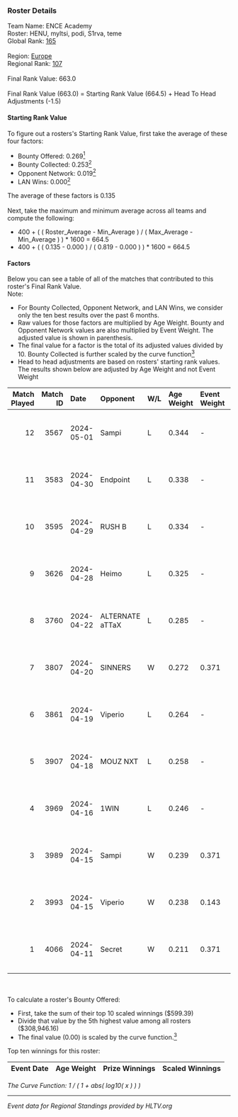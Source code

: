 ### Roster Details<br />
Team Name: ENCE Academy<br />
Roster: HENU, myltsi, podi, S1rva, teme<br />
Global Rank: [165](../../standings_global_2024_09_06.md)<br />
<br />
Region: [Europe]( ../../standings_europe_2024_09_06.md)<br />
Regional Rank: [107]( ../../standings_europe_2024_09_06.md)<br />
<br />
Final Rank Value:  663.0<br />
<br />
Final Rank Value (663.0) = Starting Rank Value (664.5) + Head To Head Adjustments (-1.5)<br />

#### Starting Rank Value<br />
To figure out a rosters's Starting Rank Value, first take the average of these four factors:<br />
- Bounty Offered: 0.269[<sup>1</sup>](#table2)
- Bounty Collected: 0.253[<sup>2</sup>](#table1)
- Opponent Network: 0.019[<sup>2</sup>](#table1)
- LAN Wins: 0.000[<sup>2</sup>](#table1)

The average of these factors is 0.135<br />
<br />
Next, take the maximum and minimum average across all teams and compute the following:<br />
- 400 + ( ( Roster_Average - Min_Average ) / ( Max_Average - Min_Average ) ) * 1600 = 664.5
- 400 + ( ( 0.135 - 0.000 ) / ( 0.819 - 0.000 ) ) * 1600 = 664.5


#### Factors<br />
Below you can see a table of all of the matches that contributed to this roster's Final Rank Value.<br />
Note:<br />

- For Bounty Collected, Opponent Network, and LAN Wins, we consider only the ten best results over the past 6 months.
- Raw values for those factors are multiplied by Age Weight. Bounty and Opponent Network values are also multiplied by Event Weight. The adjusted value is shown in parenthesis.
- The final value for a factor is the total of its adjusted values divided by 10. Bounty Collected is further scaled by the curve function[<sup>3</sup>](#curveFunction)
- Head to head adjustments are based on rosters' starting rank values. The results shown below are adjusted by Age Weight and not Event Weight
<span id="table1"></span><br />


| Match Played | Match ID | Date       | Opponent        | W/L | Age Weight | Event Weight | Bounty Collected | Opponent Network | LAN Wins  | H2H Adj. | Roster                          |
| -: | -: | :- | :- | :- | :- | :- | :- | :- | :- | -: | :- |
|           12 |     3567 | 2024-05-01 | Sampi           | L   | 0.344      | -            | -                | -                | -         |    -2.13 | HENU, myltsi, podi, S1rva, teme |
|           11 |     3583 | 2024-04-30 | Endpoint        | L   | 0.338      | -            | -                | -                | -         |    -1.30 | HENU, myltsi, podi, S1rva, teme |
|           10 |     3595 | 2024-04-29 | RUSH B          | L   | 0.334      | -            | -                | -                | -         |    -2.71 | HENU, myltsi, podi, S1rva, teme |
|            9 |     3626 | 2024-04-28 | Heimo           | L   | 0.325      | -            | -                | -                | -         |    -5.48 | HENU, myltsi, podi, S1rva, teme |
|            8 |     3760 | 2024-04-22 | ALTERNATE aTTaX | L   | 0.285      | -            | -                | -                | -         |    -1.13 | HENU, myltsi, podi, S1rva, teme |
|            7 |     3807 | 2024-04-20 | SINNERS         | W   | 0.272      | 0.371        | 0.081 (0.008)    | 1.000 (0.101)    | 0 (0.000) |     8.01 | HENU, myltsi, podi, S1rva, teme |
|            6 |     3861 | 2024-04-19 | Viperio         | L   | 0.264      | -            | -                | -                | -         |    -4.96 | HENU, myltsi, podi, S1rva, teme |
|            5 |     3907 | 2024-04-18 | MOUZ NXT        | L   | 0.258      | -            | -                | -                | -         |    -1.19 | HENU, myltsi, podi, S1rva, teme |
|            4 |     3969 | 2024-04-16 | 1WIN            | L   | 0.246      | -            | -                | -                | -         |    -1.76 | HENU, myltsi, podi, S1rva, teme |
|            3 |     3989 | 2024-04-15 | Sampi           | W   | 0.239      | 0.371        | 0.033 (0.003)    | 1.000 (0.089)    | 0 (0.000) |     6.00 | HENU, myltsi, podi, S1rva, teme |
|            2 |     3993 | 2024-04-15 | Viperio         | W   | 0.238      | 0.143        | 0.001 (0.000)    | 0.020 (0.001)    | 0 (0.000) |     3.08 | HENU, myltsi, podi, S1rva, teme |
|            1 |     4066 | 2024-04-11 | Secret          | W   | 0.211      | 0.371        | 0.000 (0.000)    | 0.026 (0.002)    | 0 (0.000) |     2.04 | HENU, myltsi, podi, S1rva, teme |

<br />
<span id="table2"></span><br />
To calculate a roster's Bounty Offered:<br />

- First, take the sum of their top 10 scaled winnings ($599.39)
- Divide that value by the 5th highest value among all rosters ($308,946.16)
- The final value (0.00) is scaled by the curve function.[<sup>3</sup>](#curveFunction)

Top ten winnings for this roster:<br />

| Event Date | Age Weight | Prize Winnings | Scaled Winnings |
| :- | -: | :- | :- |


<span id="curveFunction"></span>_The Curve Function: 1 / ( 1 + abs( log10( x ) ) )_<br />

---
_Event data for Regional Standings provided by HLTV.org_<br />
